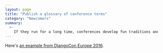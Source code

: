 ```yaml
---
layout: page
title: "Publish a glossary of conference terms"
category: "Newcomers"
summary:
  >-
    If they run for a long time, conferences develop fun traditions and in-jokes. That’s okay, but consider publishing a glossary of these terms, so somebody who’s new doesn’t feel confused or left out.
---
```


Here's [an example from DjangoCon Europe 2016](https://2016.djangocon.eu/glossary/).
